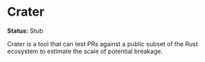 # Crater

**Status:** Stub

Crater is a tool that can test PRs against a public subset of the Rust ecosystem to estimate the scale of potential breakage.
